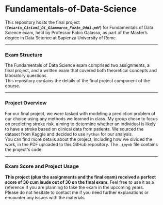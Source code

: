 # Fundamentals-of-Data-Science
This repository hosts the final project (***`Cesario_Ciciani_Di_Giammarco_Fazio_Oddi.pdf`***) for Fundamentals of Data Science exam, held by Professor Fabio Galasso, as part of the Master’s degree in Data Science at Sapienza University of Rome.

-------------------------------------------------------------------------------------------------------------------------------------

### **Exam Structure**
The Fundamentals of Data Science exam comprised two assignments, a final project, and a written exam that covered both theoretical concepts and laboratory questions.<br>
This repository contains the details of the final project component of the course.

-------------------------------------------------------------------------------------------------------------------------------------

### **Project Overview**
For our final project, we were tasked with modeling a prediction problem of our choice using any methods we learned in class. My group chose to focus on predicting stroke risk, aiming to determine whether an individual is likely to have a stroke based on clinical data from patients. We sourced the dataset from Kaggle and decided to use `Python` for our analysis.<br>
You can find more details about the project, including how we divided the work, in the PDF uploaded to this GitHub repository. The *`.ipynb`* file contains the project's code.

-------------------------------------------------------------------------------------------------------------------------------------

### **Exam Score and Project Usage**

**This project (plus the assignments and the final exam) received a perfect score of 30 cum laude out of 30 on the final exam.** Feel free to use it as a reference if you are planning to take the exam in the upcoming years.<br> 
Please do not hesitate to contact me if you need further explanations or encounter any issues with the materials.



 

